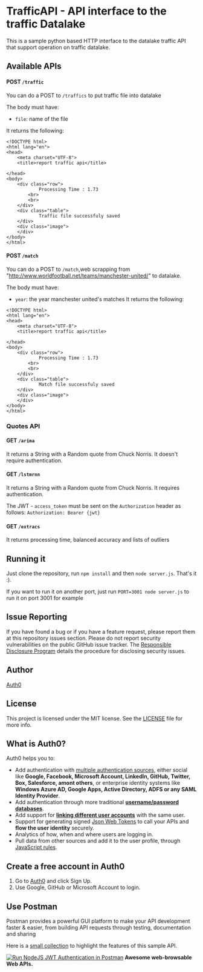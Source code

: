 # TrafficAPI - API interface to the traffic Datalake
This is a sample python based HTTP interface to the datalake traffic API that support operation on traffic datalake. 

## Available APIs

#### POST `/traffic`

You can do a POST to `/traffics` to put traffic file into datalake

The body must have:

* `file`: name of the file 

It returns the following:

```
<!DOCTYPE html>
<html lang="en">
<head>
    <meta charset="UTF-8">
    <title>report traffic api</title>
 
</head>
<body>
    <div class="row">
            Processing Time : 1.73                 
        <br>
        <br>
    </div>
    <div class="table">                
            Traffic file successfuly saved  
    </div>
    <div class="image">
    </div>
</body>
</html>
```


#### POST `/match`

You can do a POST to `/match`,web scrapping from "http://www.worldfootball.net/teams/manchester-united/" to datalake.

The body must have:

* `year`: the year manchester united's matches
It returns the following:

```
<!DOCTYPE html>
<html lang="en">
<head>
    <meta charset="UTF-8">
    <title>report traffic api</title>
 
</head>
<body>
    <div class="row">
            Processing Time : 1.73
        <br>
        <br>
    </div>
    <div class="table">
            Match file successfuly saved  
    </div>
    <div class="image">
    </div>
</body>
</html>
```


### Quotes API

#### GET `/arima`

It returns a String with a Random quote from Chuck Norris. It doesn't require authentication.

#### GET `/lstmrnn`

It returns a String with a Random quote from Chuck Norris. It requires authentication. 

The JWT - `access_token` must be sent on the `Authorization` header as follows: `Authorization: Bearer {jwt}`

#### GET `/extracs`

It returns processing time, balanced accuracy and  lists of outliers 

## Running it

Just clone the repository, run `npm install` and then `node server.js`. That's it :).

If you want to run it on another port, just run `PORT=3001 node server.js` to run it on port 3001 for example

## Issue Reporting

If you have found a bug or if you have a feature request, please report them at this repository issues section. Please do not report security vulnerabilities on the public GitHub issue tracker. The [Responsible Disclosure Program](https://auth0.com/whitehat) details the procedure for disclosing security issues.

## Author

[Auth0](https://auth0.com)

## License

This project is licensed under the MIT license. See the [LICENSE](LICENSE) file for more info.
## What is Auth0?

Auth0 helps you to:

* Add authentication with [multiple authentication sources](https://docs.auth0.com/identityproviders), either social like **Google, Facebook, Microsoft Account, LinkedIn, GitHub, Twitter, Box, Salesforce, amont others**, or enterprise identity systems like **Windows Azure AD, Google Apps, Active Directory, ADFS or any SAML Identity Provider**.
* Add authentication through more traditional **[username/password databases](https://docs.auth0.com/mysql-connection-tutorial)**.
* Add support for **[linking different user accounts](https://docs.auth0.com/link-accounts)** with the same user.
* Support for generating signed [Json Web Tokens](https://docs.auth0.com/jwt) to call your APIs and **flow the user identity** securely.
* Analytics of how, when and where users are logging in.
* Pull data from other sources and add it to the user profile, through [JavaScript rules](https://docs.auth0.com/rules).

## Create a free account in Auth0

1. Go to [Auth0](https://auth0.com) and click Sign Up.
2. Use Google, GitHub or Microsoft Account to login.

## Use Postman

Postman provides a powerful GUI platform to make your API development faster & easier, from building API requests through testing, documentation and sharing

Here is a [small collection](https://documenter.getpostman.com/view/3232248/auth0-nodejs-jwt-auth/7LnAi4o) to highlight the features of this sample API.

[![Run NodeJS JWT Authentication in Postman](https://run.pstmn.io/button.svg)](https://app.getpostman.com/run-collection/c57ddc507592c436662c)
**Awesome web-browsable Web APIs.**
